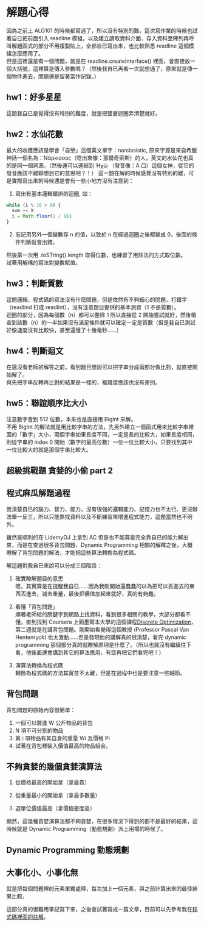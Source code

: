 # 解題心得

因為之前上 ALG101 的時候都寫過了，所以沒有特別的難，這次寫作業的時候也試著自已把前面引入 readline 模組，以及建立讀取資料介面、存入資料至陣列再呼叫解題函式的部分不用複製貼上，全部自已寫出來，也比較熟悉 readline 這個模組怎麼應用了。  
但是這裡還是有一個問題，就是在 readline.createInterface() 裡面，會直接放一個大括號，這裡算是傳入參數嗎？（然後我自已再看一次就想通了，原來就是傳一個物件進去，問題還是留著當作記錄。）  

## hw1：好多星星

這題我自已是覺得沒有特別的難度，就是把雙層迴圈弄清楚就好。

## hw2：水仙花數

最大的收獲應該是學會「自戀」這個英文單字：narcissistic, 原來字源是來自希臘神話一個名為：Νάρκισσος（唸出來像：那爾奇索斯）的人，英文的水仙花也真的是同一個詞源。（然後還可以連結到 Ἠχώ （發音像：A 口）這個女神，從它的發音應該不難聯想到它的意思吧？！）
這一題在解的時候感覺沒有特別的難，可是實際寫出來的時候還是會有一些小地方沒有注意到：

1. 寫出有基本邏輯錯誤的迴圈, 如：

```javascript
while (i % 10 > 0) {
  sum += X
  i = Math.floor(1 / 10)
}
```

2. 忘記用另外一個變數存 n 的值，以致於 n 在經過迴圈之後都變成 0，後面的條件判斷就會出錯。  

然後第一次用 .toSTring().length 取得位數，也練習了用除法的方式取位數。  
試著用解構的寫法對變數賦值。  

## hw3：判斷質數

這題邏輯、程式碼的寫法沒有什麼問題，但是依然有不夠細心的問題，打錯字（readlind 打成 readlint），沒有注意題目提供的基本測資（1 不是質數）。  
迴圈的部分，因為每個數（n）都可以整除 1 所以直接從 2 開始嘗試就好，然後檢查到該數（n）的一半如果沒有滿足條件就可以確定一定是質數（但是我自已測試好像速度沒有比較快，甚至還慢了十幾毫秒……）  

## hw4：判斷迴文

在還沒看老師的解答之前，看到題目想說可以把字串分成兩部分做比對，就直接開始解了。  
與先把字串反轉再比對的結果是一樣的，複雜度應該也沒有差別。  

## hw5：聯誼順序比大小

注意數字會到 512 位數，本來也是直接用 BigInt 來解。  
不用 BigInt 的解法就是用比較字串的方法，先另外建立一個函式用來比較字串裡面的「數字」大小，兩個字串如果長度不同，一定是長的比較大，如果長度相同，則從字串的 index 0 開始（數字的最高位數）一位一位比較大小，只要找到其中一位比較大的就是那個字串比較大。  


## 超級挑戰題 貪婪的小偷 part 2
## 程式麻瓜解題過程

我清楚自已的腦力、智力、能力，沒有很強的邏輯能力、記憶力也不太行、更沒辦法舉一反三，所以只能靠找資料以及不斷練習來增進程式能力，這題當然也不例外。

雖然是順利的在 LidemyOJ 上拿到 AC 但是也不能算是完全靠自已的能力解出來，而是在查過很多背包問題、Dynamic Programming 相關的解釋之後，大概瞭解了背包問題的解法，才能把這些算法轉換為程式碼。

解這題對我自已來說可以分成三個階段：

1. 確實瞭解題目的意思  
嗯，其實算是在提醒我自已……因為我剛開始還蠢蠢的以為把可以丟進去的東西丟進去，減去重量，最後把價值加起來就好，真的有夠蠢。

2. 看懂「背包問題」  
順著老師給的關鍵字到網路上找資料，看到很多相關的教學，大部分都看不懂，直到找到 Coursera 上面墨爾本大學的這個課程[Discrete Optimization](https://www.coursera.org/learn/discrete-optimization/lecture/ZF8ds/knapsack-3-modeling)，第二週就是在講背包問題。剛開始看覺得這個教授 (Professor Pascal Van Hentenryck) 也太激動……但是發現他的講解真的很清楚，看完 dynamic programming 那個部分真的就瞭解原理是什麼了。（所以也就沒有繼續往下看，他後面還會講到其它的算法應用，有空再把它們看完吧！）

3. 演算法轉換為程式碼  
轉換為程式碼的方法其實並不太難，但是在過程中也是要注意一些細節。

## 背包問題

背包問題的原始內容很簡單：  
1. 一個可以裝進 W 公斤物品的背包  
2. N 項不可分割的物品  
3. 第 i 項物品有其自身的重量 Wi 及價格 Pi 
4. 試著在背包裡裝入價值最高的物品組合。  

## 不夠貪婪的幾個貪婪演算法

1. 從價格最高的開始拿（拿最貴）  

2. 從重量最小的開始拿（拿最多數量）  

3. 選單位價值最高（拿價值密度高）  

顯然，這幾種貪婪演算法都不夠貪婪，在很多情況下得到的都不是最好的結果，這時候就是 Dynamic Programming（動態規劃）派上用場的時候了。  

## Dynamic Programming 動態規劃

## 大事化小、小事化無
就是把每個問題裡的元素單獨處理，每次加上一個元素，與之前計算出來的最佳結果比較。  

這部分真的很難用筆記寫下來，之後會試著寫成一篇文章，目前可以先參考我在[程式碼裡面的註解](./challenges/Ch2_knapsack.js)。  
